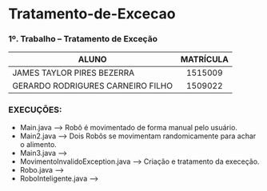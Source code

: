 # Tratamento-de-Excecao
### 1º. Trabalho – Tratamento de Exceção

| ALUNO                            |      MATRÍCULA      |
|----------------------------------|:-------------------:|
| JAMES TAYLOR PIRES BEZERRA       |       1515009       |
| GERARDO RODRIGURES CARNEIRO FILHO|       1509022       |


### EXECUÇÕES:

* Main.java --> Robô é movimentado de forma manual pelo usuário.
* Main2.java --> Dois Robôs se movimentam randomicamente para achar o alimento.
* Main3.java --> 
* MovimentoInvalidoException.java --> Criação e tratamento da execeção.
* Robo.java --> 
* RoboInteligente.java -->
